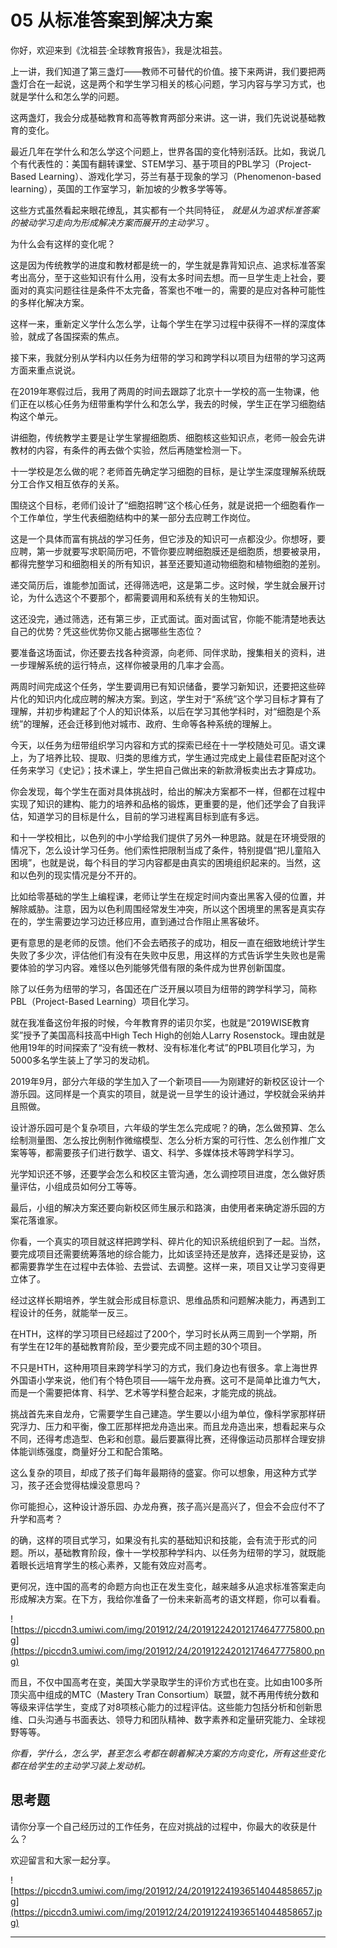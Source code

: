 # 05 从标准答案到解决方案

你好，欢迎来到《沈祖芸·全球教育报告》，我是沈祖芸。

上一讲，我们知道了第三盏灯——教师不可替代的价值。接下来两讲，我们要把两盏灯合在一起说，这是两个和学生学习相关的核心问题，学习内容与学习方式，也就是学什么和怎么学的问题。

这两盏灯，我会分成基础教育和高等教育两部分来讲。这一讲，我们先说说基础教育的变化。

最近几年在学什么和怎么学这个问题上，世界各国的变化特别活跃。比如，我说几个有代表性的：美国有翻转课堂、STEM学习、基于项目的PBL学习（Project-Based Learning）、游戏化学习，芬兰有基于现象的学习（Phenomenon-based learning），英国的工作室学习，新加坡的少教多学等等。

这些方式虽然看起来眼花缭乱，其实都有一个共同特征， *就是从为追求标准答案的被动学习走向为形成解决方案而展开的主动学习* 。

为什么会有这样的变化呢？

这是因为传统教学的进度和教材都是统一的，学生就是靠背知识点、追求标准答案考出高分，至于这些知识有什么用，没有太多时间去想。而一旦学生走上社会，要面对的真实问题往往是条件不太完备，答案也不唯一的，需要的是应对各种可能性的多样化解决方案。

这样一来，重新定义学什么怎么学，让每个学生在学习过程中获得不一样的深度体验，就成了各国探索的焦点。

接下来，我就分别从学科内以任务为纽带的学习和跨学科以项目为纽带的学习这两方面来重点说说。

在2019年寒假过后，我用了两周的时间去跟踪了北京十一学校的高一生物课，他们正在以核心任务为纽带重构学什么和怎么学，我去的时候，学生正在学习细胞结构这个单元。

讲细胞，传统教学主要是让学生掌握细胞质、细胞核这些知识点，老师一般会先讲教材的内容，有条件的再去做个实验，然后再随堂检测一下。

十一学校是怎么做的呢？老师首先确定学习细胞的目标，是让学生深度理解系统既分工合作又相互依存的关系。

围绕这个目标，老师们设计了“细胞招聘”这个核心任务，就是说把一个细胞看作一个工作单位，学生代表细胞结构中的某一部分去应聘工作岗位。

这是一个具体而富有挑战的学习任务，但它涉及的知识可一点都没少。你想呀，要应聘，第一步就要写求职简历吧，不管你要应聘细胞膜还是细胞质，想要被录用，都得完整学习和细胞相关的所有知识，甚至还要知道动物细胞和植物细胞的差别。

递交简历后，谁能参加面试，还得筛选吧，这是第二步。这时候，学生就会展开讨论，为什么选这个不要那个，都需要调用和系统有关的生物知识。

这还没完，通过筛选，还有第三步，正式面试。面对面试官，你能不能清楚地表达自己的优势？凭这些优势你又能占据哪些生态位？

要准备这场面试，你还要去找各种资源，向老师、同伴求助，搜集相关的资料，进一步理解系统的运行特点，这样你被录用的几率才会高。

两周时间完成这个任务，学生要调用已有知识储备，要学习新知识，还要把这些碎片化的知识内化成应聘的解决方案。到这，学生对于“系统”这个学习目标才算有了理解，并初步构建起了个人的知识体系，以后在学习其他学科时，对“细胞是个系统”的理解，还会迁移到他对城市、政府、生命等各种系统的理解上。

今天，以任务为纽带组织学习内容和方式的探索已经在十一学校随处可见。语文课上，为了培养比较、提取、归类的思维方式，学生通过完成史上最佳君臣配对这个任务来学习《史记》；技术课上，学生把自己做出来的新款滑板卖出去才算成功。

你会发现，每个学生在面对具体挑战时，给出的解决方案都不一样，但都在过程中实现了知识的建构、能力的培养和品格的锻炼，更重要的是，他们还学会了自我评估，知道学习的目标是什么，目前的学习进程离目标到底有多远。

和十一学校相比，以色列的中小学给我们提供了另外一种思路。就是在环境受限的情况下，怎么设计学习任务。他们索性把限制当成了条件，特别提倡“把儿童陷入困境”，也就是说，每个科目的学习内容都是由真实的困境组织起来的。当然，这和以色列的现实情况是分不开的。

比如给零基础的学生上编程课，老师让学生在规定时间内查出黑客入侵的位置，并解除威胁。注意，因为以色利周围经常发生冲突，所以这个困境里的黑客是真实存在的，学生需要边学习边迁移应用，直到通过合作阻止黑客破坏。

更有意思的是老师的反馈。他们不会去晒孩子的成功，相反一直在细致地统计学生失败了多少次，评估他们有没有在失败中反思，用这样的方式告诉学生失败也是需要体验的学习内容。难怪以色列能够凭借有限的条件成为世界创新国度。

除了以任务为纽带的学习，各国还在广泛开展以项目为纽带的跨学科学习，简称PBL（Project-Based Learning）项目化学习。

就在我准备这份年报的时候，今年教育界的诺贝尔奖，也就是“2019WISE教育奖”授予了美国高科技高中High Tech High的创始人Larry Rosenstock。理由就是他用19年的时间探索了“没有统一教材、没有标准化考试”的PBL项目化学习，为5000多名学生装上了学习的发动机。

2019年9月，部分六年级的学生加入了一个新项目——为刚建好的新校区设计一个游乐园。这同样是一个真实的项目，就是说一旦学生的设计通过，学校就会采纳并且照做。

设计游乐园可是个复杂项目，六年级的学生怎么完成呢？的确，怎么做预算、怎么绘制测量图、怎么按比例制作微缩模型、怎么分析方案的可行性、怎么创作推广文案等等，都需要孩子们进行数学、语文、科学、多媒体技术等跨学科学习。

光学知识还不够，还要学会怎么和校区主管沟通，怎么调控项目进度，怎么做好质量评估，小组成员如何分工等等。

最后，小组的解决方案还要向新校区师生展示和路演，由使用者来确定游乐园的方案花落谁家。

你看，一个真实的项目就这样把跨学科、碎片化的知识系统组织到了一起。当然，要完成项目还需要统筹落地的综合能力，比如该坚持还是放弃，选择还是妥协，这都需要靠学生在过程中去体验、去尝试、去调整。这样一来，项目又让学习变得更立体了。

经过这样长期培养，学生就会形成目标意识、思维品质和问题解决能力，再遇到工程设计的任务，就能举一反三。

在HTH，这样的学习项目已经超过了200个，学习时长从两三周到一个学期，所有学生在12年的基础教育阶段，至少要完成不同主题的30个项目。

不只是HTH，这种用项目来跨学科学习的方式，我们身边也有很多。拿上海世界外国语小学来说，他们有个特色项目——端午龙舟赛。这可不是简单比谁力气大，而是一个需要把体育、科学、艺术等学科整合起来，才能完成的挑战。

挑战首先来自龙舟，它需要学生自己建造。学生要以小组为单位，像科学家那样研究浮力、压力和平衡，像工匠那样把龙舟造出来。而且龙舟造出来，想看起来与众不同，还得考虑造型、色彩和创意。最后要赢得比赛，还得像运动员那样合理安排体能训练强度，商量好分工和配合策略。

这么复杂的项目，却成了孩子们每年最期待的盛宴。你可以想象，用这种方式学习，孩子还会觉得枯燥没意思吗？

你可能担心，这种设计游乐园、办龙舟赛，孩子高兴是高兴了，但会不会应付不了升学和高考？

的确，这样的项目式学习，如果没有扎实的基础知识和技能，会有流于形式的问题。所以，基础教育阶段，像十一学校那种学科内、以任务为纽带的学习，就既能着眼长远培育学生的核心素养，又能有效应对高考。

更何况，连中国的高考的命题方向也正在发生变化，越来越多从追求标准答案走向形成解决方案。在下方，我给你准备了一份未来新高考的语文样题，你可以看看。

![https://piccdn3.umiwi.com/img/201912/24/201912242012174647775800.png](https://piccdn3.umiwi.com/img/201912/24/201912242012174647775800.png)

而且，不仅中国高考在变，美国大学录取学生的评价方式也在变。比如由100多所顶尖高中组成的MTC（Mastery Tran Consortium）联盟，就不再用传统分数和等级来评估学生，变成了对8项核心能力的过程评估。这些能力包括分析和创新思维、口头沟通与书面表达、领导力和团队精神、数字素养和定量研究能力、全球视野等等。

 *你看，学什么，怎么学，甚至怎么考都在朝着解决方案的方向变化，所有这些变化都在给学生的主动学习装上发动机。*

## 思考题

请你分享一个自己经历过的工作任务，在应对挑战的过程中，你最大的收获是什么？

欢迎留言和大家一起分享。

![https://piccdn3.umiwi.com/img/201912/24/201912241936514044858657.jpg](https://piccdn3.umiwi.com/img/201912/24/201912241936514044858657.jpg)

---
